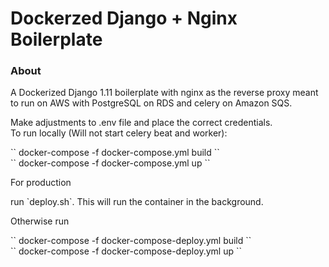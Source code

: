 <h1> Dockerzed Django + Nginx Boilerplate </h1>
<h3> About </h3>
<p>
A Dockerized Django 1.11 boilerplate with nginx as the reverse proxy meant to run on AWS with PostgreSQL on RDS and celery on Amazon SQS.
</p>
<p>
Make adjustments to .env file and place the correct credentials. </br>
To run locally (Will not start celery beat and worker):
</p>
``
docker-compose -f docker-compose.yml build
`` </br>
``
docker-compose -f docker-compose.yml up
`` </br>
<p>
For production
</p>
run `deploy.sh`. This will run the container in the background.
</br>

<p>
Otherwise run
</p>
``
docker-compose -f docker-compose-deploy.yml build
`` </br>
``
docker-compose -f docker-compose-deploy.yml up
``
